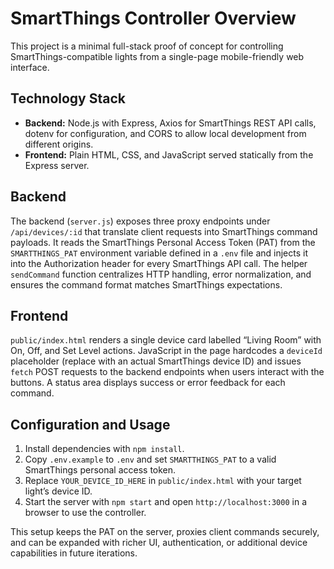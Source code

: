 # SmartThings Controller Overview

This project is a minimal full-stack proof of concept for controlling SmartThings-compatible lights from a single-page mobile-friendly web interface.

## Technology Stack

- **Backend:** Node.js with Express, Axios for SmartThings REST API calls, dotenv for configuration, and CORS to allow local development from different origins.
- **Frontend:** Plain HTML, CSS, and JavaScript served statically from the Express server.

## Backend

The backend (`server.js`) exposes three proxy endpoints under `/api/devices/:id` that translate client requests into SmartThings command payloads. It reads the SmartThings Personal Access Token (PAT) from the `SMARTTHINGS_PAT` environment variable defined in a `.env` file and injects it into the Authorization header for every SmartThings API call. The helper `sendCommand` function centralizes HTTP handling, error normalization, and ensures the command format matches SmartThings expectations.

## Frontend

`public/index.html` renders a single device card labelled “Living Room” with On, Off, and Set Level actions. JavaScript in the page hardcodes a `deviceId` placeholder (replace with an actual SmartThings device ID) and issues `fetch` POST requests to the backend endpoints when users interact with the buttons. A status area displays success or error feedback for each command.

## Configuration and Usage

1. Install dependencies with `npm install`.
2. Copy `.env.example` to `.env` and set `SMARTTHINGS_PAT` to a valid SmartThings personal access token.
3. Replace `YOUR_DEVICE_ID_HERE` in `public/index.html` with your target light’s device ID.
4. Start the server with `npm start` and open `http://localhost:3000` in a browser to use the controller.

This setup keeps the PAT on the server, proxies client commands securely, and can be expanded with richer UI, authentication, or additional device capabilities in future iterations.
